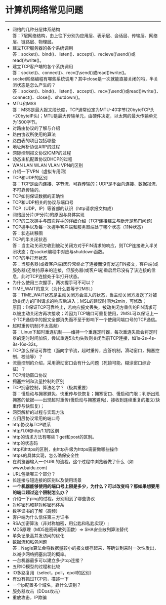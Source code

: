 # 计算机网络常见问题

---

 - 网络的几种分层体系结构  
 答：7层网络结构，由上往下分别为应用层、表示层、会话层、传输层、网络层、链路层、物理层。  
 - 建立TCP服务器的各个系统调用  
   答：socket()、bind()、listen()、accept()、recieve()\send()或read()\write()。  
 - 建立TCP客户端的各个系统调用  
   答：socket()、connect()、recv()\send()或read()\write()。  
 - socket网络编程有哪些系统调用？其中close是一次就能直接关闭的吗，半关闭状态是怎么产生的？  
   答：socket()、bind()、listen()、accept()、recv()\send()或read()\write()、connect()、close()、shutdown()。  
 - MTU和MSS  
   答：MSS是最大报文段长度，TCP通常设定为MTU-40字节(20byteTCP头+20byteIP头)；MTU是最大传输单元，由硬件决定，以太网的最大传输单元为1500字节。  
 - 对路由协议的了解与介绍
 - 路由协议所使用的算法
 - 路由表的项目包括哪些
 - 地址解析协议ARP的过程
 - 网际控制报文协议ICMP的过程
 - 动态主机配置协议DHCP的过程
 - WAN LAN WLAN VLAN VPN的区别
 - 介绍一下VPN（虚拟专用网）
 - TCP和UDP的区别  
   答：TCP是面向连接、字节流、可靠传输的；UDP是不面向连接、数据报流、不可靠传输的。  
 - TCP如何保证数据的正确性
 - TCP和UDP相关的协议与端口号
 - TCP（UDP，IP）等首部的认识（http请求报文构成）
 - 网络层分片(IP分片)的原因与具体实现
 - TCP的三次握手与四次挥手的详细介绍（TCP连接建立与断开是热门问题）
 - TCP握手以及每一次握手客户端和服务器端处于哪个状态（11种状态）  
   答：状态转移图  
 - TCP的半关闭状态  
   答：当主动关闭方收到被动关闭方对于FIN请求的响应，则TCP连接进入半关闭状态；在socket编程中对应与shutdown函数。
 - TCP的半打开状态  
   答：当服务器(或者客户端)因异常终止了连接而没有发送FIN报文，客户端(或服务器)还维持原来的连接，但服务器(或客户端)重启后已没有了该连接的信息，此时TCP连接处于半打开状态。  
 - 为什么使用三次握手，两次握手可不可以？
 - TIME_WAIT的意义（为什么要等于2MSL）  
   答：TIME_WAIT状态是主动关闭方会进入的状态，当主动关闭方发送了对被动关闭方的FIN请求的响应后进入；MSL的建议时间为2min，可修改；  
   原因：1)保证TCP可靠终止，若响应报文丢失，被动关闭方重传的FIN请求可以被主动关闭方再次接收；2)因为TCP端口可重复使用，2MSL可以保证上一个TCP通信中的报文全部消失而不至于影响下一个使用同端口号的TCP通信。  
 - 超时重传机制(不太高频)  
   答：Linux下超时重连机制——维持一个重连定时器，每次重连失败会将定时器的定时时间加倍，尝试重连5次均失败则关闭当前TCP连接，如1s-2s-4s-8s-16s-32s。  
 - TCP怎么保证可靠性（面向字节流，超时重传，应答机制，滑动窗口，拥塞控制，校验等）？
 - 流量控制的介绍，采用滑动窗口会有什么问题（死锁可能，糊涂窗口综合征）？
 - TCP滑动窗口协议
 - 拥塞控制和流量控制的区别
 - TCP拥塞控制，算法名字？（极其重要）  
   答：慢启动与拥塞避免、快重传与快恢复；拥塞窗口、慢启动门限；判断出现拥塞的依据——出现超时重传(慢启动与拥塞避免)、接收到连续重复的报文(快重传与快恢复)；  
 - 网页解析的过程与实现方法
 - 应用层协议常用的端口号
 - http协议与TCP联系
 - http/1.0和http/1.1的区别
 - http的请求方法有哪些？get和post的区别。
 - http的状态码
 - http和https的区别，由http升级为https需要做哪些操作
 - https的具体实现，怎么确保安全性
 - 在浏览器输入一个URL的流程，这个过程中浏览器做了什么（如www.baidu.com）
 - URL包括哪三个部分？
 - 长连接与短连接的区别以及使用场景
 - **一个机器能够使用的端口号上限是多少，为什么？可以改变吗？那如果想要用的端口超过这个限制怎么办？**
 - 介绍一下ping的过程，分别用到了哪些协议
 - 对称密码和非对称密码体系
 - 数字证书的了解（高频）
 - 客户端为什么信任第三方证书
 - RSA加密算法（非对称加密，用公匙和私匙实现）;
 - MD5原理（MD5是密码散列函数）=> SHA安全散列算法替代
 - 单条记录高并发访问的优化
 - 数据流和粘包问题  
   答：Nagle算法会将数据量较小的报文缓存起来，等确认到来时一次性发出，以减少网络拥塞出现的概率。  
 - 一台机器最多可以建立多少tcp连接？
 - 五种IO模型的过程和比较
 - IO多路复用（select，poll，epoll的区别）
 - 有没有抓过TCP包，描述一下
 - 一个ip配置多个域名，靠什么识别？
 - 服务器攻击（DDos攻击）
 - 重放攻击，IP欺骗
